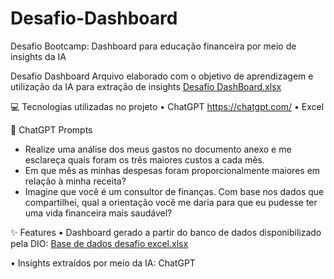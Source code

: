 # Desafio-Dashboard
Desafio Bootcamp: Dashboard para educação financeira por meio de insights da IA

Desafio Dashboard
Arquivo elaborado com o objetivo de aprendizagem e utilização da IA para extração de insights
[Desafio DashBoard.xlsx](https://github.com/user-attachments/files/18354636/Desafio.DashBoard.xlsx)

💻 Tecnologias utilizadas no projeto
•	ChatGPT <https://chatgpt.com/>
•	Excel

🧠 ChatGPT Prompts
- Realize uma análise dos meus gastos no documento anexo e me esclareça quais foram os três maiores custos a cada mês.
- Em que mês as minhas despesas foram proporcionalmente maiores em relação à minha receita?
- Imagine que você é um consultor de finanças. Com base nos dados que compartilhei, qual a orientação você me daria para que eu pudesse ter uma vida financeira mais saudável?

✨ Features
•	Dashboard gerado a partir do banco de dados disponibilizado pela DIO: [Base de dados desafio excel.xlsx](https://github.com/user-attachments/files/18354681/Base.de.dados.desafio.excel.xlsx)

•	Insights extraídos por meio da IA: ChatGPT
